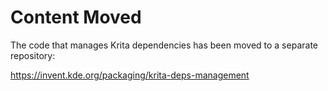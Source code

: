 Content Moved
=============

The code that manages Krita dependencies has been moved to a separate
repository:

https://invent.kde.org/packaging/krita-deps-management